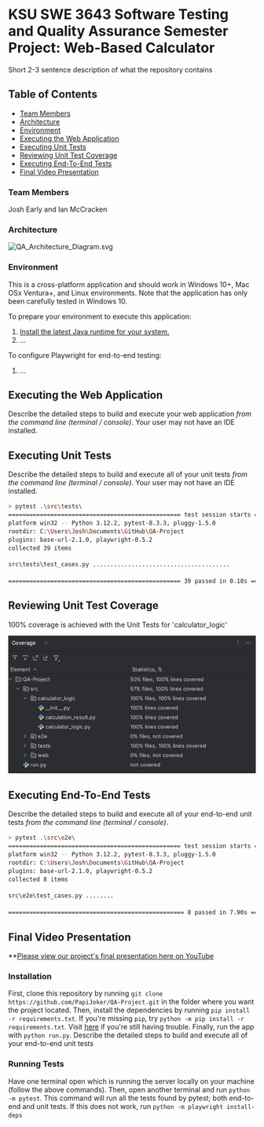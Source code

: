 # KSU SWE 3643 Software Testing and Quality Assurance Semester Project: Web-Based Calculator
Short 2-3 sentence description of what the repository contains
## Table of Contents

- [Team Members](#team-members)
- [Architecture](#architecture)
- [Environment](#environment)
- [Executing the Web Application](#executing-the-web-application)
- [Executing Unit Tests](#executing-unit-tests)
- [Reviewing Unit Test Coverage](#reviewing-unit-test-coverage)
- [Executing End-To-End Tests](#executing-end-to-end-tests)
- [Final Video Presentation](#final-video-presentation)

### Team Members
Josh Early and Ian McCracken

### Architecture
![QA_Architecture_Diagram.svg](assets%2FQA_Architecture_Diagram.svg)
### Environment
This is a cross-platform application and should work in Windows 10+, Mac OSx Ventura+, and Linux environments. Note that the application has only been carefully tested in Windows 10.

To prepare your environment to execute this application:
 1. [Install the latest Java runtime for your system.](https://www.java.com/en/download/manual.jsp)
 2. ...

To configure Playwright for end-to-end testing:
  1. ...

## Executing the Web Application
Describe the detailed steps to build and execute your web application *from the command line (terminal / console)*. Your user may not have an IDE installed. 

## Executing Unit Tests
Describe the detailed steps to build and execute all of your unit tests *from the command line (terminal / console)*. Your user may not have an IDE installed.
```bash
> pytest .\src\tests\
================================================= test session starts =================================================
platform win32 -- Python 3.12.2, pytest-8.3.3, pluggy-1.5.0
rootdir: C:\Users\Josh\Documents\GitHub\QA-Project
plugins: base-url-2.1.0, playwright-0.5.2
collected 39 items

src\tests\test_cases.py .......................................                                                  [100%]

================================================= 39 passed in 0.10s ==================================================
```

## Reviewing Unit Test Coverage
100% coverage is achieved with the Unit Tests for 'calculator_logic'
<p align = "center">
 <img src="assets/coverage-QA.jpg"/>
</p>

## Executing End-To-End Tests
Describe the detailed steps to build and execute all of your end-to-end unit tests *from the command line (terminal / console)*.
```bash
> pytest .\src\e2e\
================================================= test session starts =================================================
platform win32 -- Python 3.12.2, pytest-8.3.3, pluggy-1.5.0
rootdir: C:\Users\Josh\Documents\GitHub\QA-Project
plugins: base-url-2.1.0, playwright-0.5.2
collected 8 items

src\e2e\test_cases.py ........                                                                                   [100%]

================================================== 8 passed in 7.90s ==================================================
```

## Final Video Presentation
**[Please view our project's final presentation here on YouTube](https://www.youtube.com/watch?v=dQw4w9WgXcQ)

### Installation
First, clone this repository by running `git clone https://github.com/PapiJoker/QA-Project.git` in the folder where you want the project located.
Then, install the dependencies by running `pip install -r requirements.txt`.
If you're missing `pip`, try `python -m pip install -r requirements.txt`.
Visit [here](https://packaging.python.org/en/latest/tutorials/installing-packages/) if you're still having trouble.
Finally, run the app with `python run.py`.
Describe the detailed steps to build and execute all of your end-to-end unit tests
### Running Tests
Have one terminal open which is running the server locally on your machine (follow the above commands).
Then, open another terminal and run `python -m pytest`.
This command will run all the tests found by pytest; both end-to-end and unit tests.
If this does not work, run `python -m playwright install-deps`
